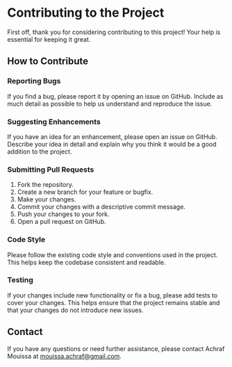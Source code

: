 # Contributing to the Project

First off, thank you for considering contributing to this project! Your help is essential for keeping it great.

## How to Contribute

### Reporting Bugs

If you find a bug, please report it by opening an issue on GitHub. Include as much detail as possible to help us understand and reproduce the issue.

### Suggesting Enhancements

If you have an idea for an enhancement, please open an issue on GitHub. Describe your idea in detail and explain why you think it would be a good addition to the project.

### Submitting Pull Requests

1. Fork the repository.
2. Create a new branch for your feature or bugfix.
3. Make your changes.
4. Commit your changes with a descriptive commit message.
5. Push your changes to your fork.
6. Open a pull request on GitHub.

### Code Style

Please follow the existing code style and conventions used in the project. This helps keep the codebase consistent and readable.

### Testing

If your changes include new functionality or fix a bug, please add tests to cover your changes. This helps ensure that the project remains stable and that your changes do not introduce new issues.

## Contact

If you have any questions or need further assistance, please contact Achraf Mouissa at [mouissa.achraf@gmail.com](mailto:mouissa.achraf@gmail.com).

